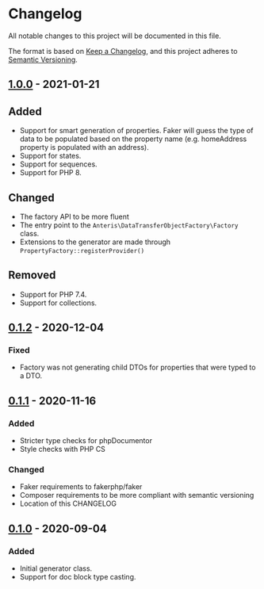 # Changelog
All notable changes to this project will be documented in this file.

The format is based on [Keep a Changelog](https://keepachangelog.com/en/1.0.0/),
and this project adheres to [Semantic Versioning](https://semver.org/spec/v2.0.0.html).

## [1.0.0] - 2021-01-21

## Added
- Support for smart generation of properties. Faker will guess the type of data to be populated based on the property name (e.g. homeAddress property is populated with an address).
- Support for states.
- Support for sequences.
- Support for PHP 8.

## Changed
- The factory API to be more fluent
- The entry point to the `Anteris\DataTransferObjectFactory\Factory` class.
- Extensions to the generator are made through `PropertyFactory::registerProvider()`

## Removed
- Support for PHP 7.4.
- Support for collections.

## [0.1.2] - 2020-12-04
### Fixed
- Factory was not generating child DTOs for properties that were typed to a DTO.

## [0.1.1] - 2020-11-16
### Added
- Stricter type checks for phpDocumentor
- Style checks with PHP CS

### Changed
- Faker requirements to fakerphp/faker
- Composer requirements to be more compliant with semantic versioning
- Location of this CHANGELOG

## [0.1.0] - 2020-09-04
### Added
- Initial generator class.
- Support for doc block type casting.

[1.0.0]: https://github.com/anteris-dev/data-transfer-object-factory/compare/v0.1.2...v1.0.0
[0.1.2]: https://github.com/anteris-dev/data-transfer-object-factory/compare/v0.1.1...v0.1.2
[0.1.1]: https://github.com/anteris-dev/data-transfer-object-factory/compare/v0.1.0...v0.1.1
[0.1.0]: https://github.com/anteris-dev/data-transfer-object-factory/releases/tag/v0.1.0

